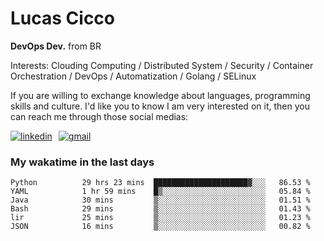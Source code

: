 # Lucas Cicco

**DevOps Dev.** from BR

Interests: Clouding Computing / Distributed System / Security / Container Orchestration / DevOps / Automatization / Golang / SELinux

If you are willing to exchange knowledge about languages, programming skills and culture. I'd like you to know I am very interested on it, then you can reach me through those social medias:

<div style="display: flex; align-items: center; gap: 10px;">
  <a href="https://www.linkedin.com/in/lucas-vitor-de-cicco" target="_blank">
    <img
      src="https://img.shields.io/badge/-LinkedIn-%230077B5?style=for-the-badge&logo=linkedin&logoColor=white"
      alt="linkedin"
      target="_blank" 
    />
  </a>
  <a href="mailto:lucasvitorx1@gmail.com">
      <img
        src="https://img.shields.io/badge/-Gmail-%23333?style=for-the-badge&logo=gmail&logoColor=white"
        alt="gmail"
        target="_blank"
      />
  </a>
</div>

### My wakatime in the last days

<!--START_SECTION:waka-->

```text
Python          29 hrs 23 mins  █████████████████████▓░░░   86.53 %
YAML            1 hr 59 mins    █▒░░░░░░░░░░░░░░░░░░░░░░░   05.84 %
Java            30 mins         ▒░░░░░░░░░░░░░░░░░░░░░░░░   01.51 %
Bash            29 mins         ▒░░░░░░░░░░░░░░░░░░░░░░░░   01.43 %
lir             25 mins         ▒░░░░░░░░░░░░░░░░░░░░░░░░   01.23 %
JSON            16 mins         ▒░░░░░░░░░░░░░░░░░░░░░░░░   00.82 %
```

<!--END_SECTION:waka-->
